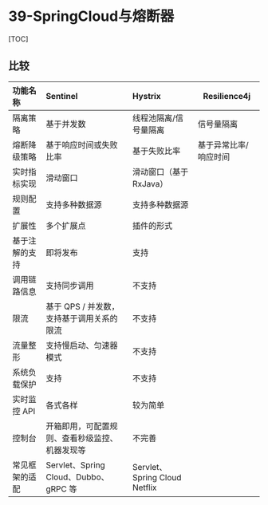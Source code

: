 # 39-SpringCloud与熔断器

[TOC]

## 比较

| 功能名称       | Sentinel                                       | Hystrix                       | Resilience4j          |
| :------------- | :--------------------------------------------- | :---------------------------- | --------------------- |
| 隔离策略       | 基于并发数                                     | 线程池隔离/信号量隔离         | 信号量隔离            |
| 熔断降级策略   | 基于响应时间或失败比率                         | 基于失败比率                  | 基于异常比率/响应时间 |
| 实时指标实现   | 滑动窗口                                       | 滑动窗口（基于 RxJava）       |                       |
| 规则配置       | 支持多种数据源                                 | 支持多种数据源                |                       |
| 扩展性         | 多个扩展点                                     | 插件的形式                    |                       |
| 基于注解的支持 | 即将发布                                       | 支持                          |                       |
| 调用链路信息   | 支持同步调用                                   | 不支持                        |                       |
| 限流           | 基于 QPS / 并发数，支持基于调用关系的限流      | 不支持                        |                       |
| 流量整形       | 支持慢启动、匀速器模式                         | 不支持                        |                       |
| 系统负载保护   | 支持                                           | 不支持                        |                       |
| 实时监控 API   | 各式各样                                       | 较为简单                      |                       |
| 控制台         | 开箱即用，可配置规则、查看秒级监控、机器发现等 | 不完善                        |                       |
| 常见框架的适配 | Servlet、Spring Cloud、Dubbo、gRPC 等          | Servlet、Spring Cloud Netflix |                       |